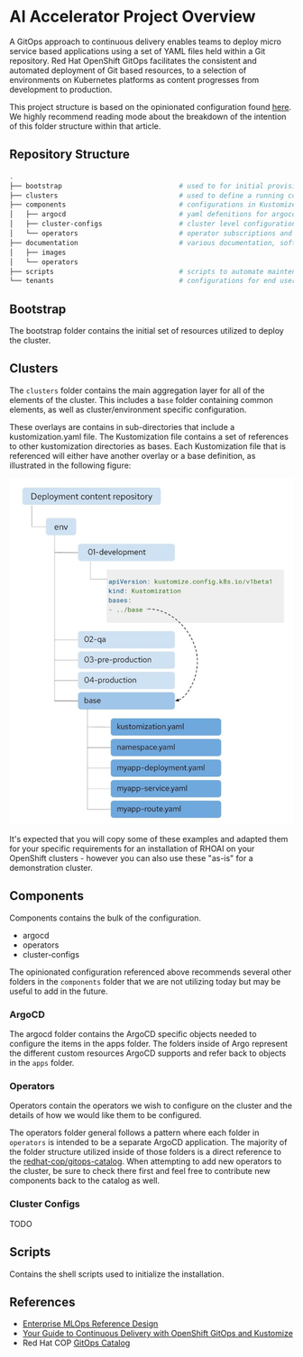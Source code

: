 # AI Accelerator Project Overview

A GitOps approach to continuous delivery enables teams to deploy micro service based applications using a set of YAML files held within a Git repository. Red Hat OpenShift GitOps facilitates the consistent and automated deployment of Git based resources, to a selection of environments on Kubernetes platforms as content progresses from development to production.

This project structure is based on the opinionated configuration found [here](https://github.com/gnunn-gitops/standards/blob/master/folders.md). We highly recommend reading mode about the breakdown of the intention of this folder structure within that article.

## Repository Structure

```sh
.
├── bootstrap                             # used to for initial provisioning
├── clusters                              # used to define a running configuration
├── components                            # configurations in Kustomize and YAML
│   ├── argocd                            # yaml defenitions for argocd objects such as Applications and Projects
│   ├── cluster-configs                   # cluster level configurations
│   └── operators                         # operator subscriptions and configurations
├── documentation                         # various documentation, software groups
│   ├── images
│   └── operators
├── scripts                               # scripts to automate maintence tasks
└── tenants                               # configurations for end user namespaces and resources
```

## Bootstrap

The bootstrap folder contains the initial set of resources utilized to deploy the cluster.

## Clusters

The `clusters` folder contains the main aggregation layer for all of the elements of the cluster. This includes a `base` folder containing common elements, as well as cluster/environment specific configuration.

These overlays are contains in sub-directories that include a kustomization.yaml file. The Kustomization file contains a set of references to other kustomization directories as bases. Each Kustomization file that is referenced will either have another overlay or a base definition, as illustrated in the following figure:

![Kustomize and ArgoCD.jpeg](images/Kustomize%20and%20ArgoCD.jpeg)

It's expected that you will copy some of these examples and adapted them for your specific requirements for an installation of RHOAI on your OpenShift clusters - however you can also use these "as-is" for a demonstration cluster.

## Components

Components contains the bulk of the configuration.

- argocd
- operators
- cluster-configs

The opinionated configuration referenced above recommends several other folders in the `components` folder that we are not utilizing today but may be useful to add in the future.

### ArgoCD

The argocd folder contains the ArgoCD specific objects needed to configure the items in the apps folder.  The folders inside of Argo represent the different custom resources ArgoCD supports and refer back to objects in the `apps` folder.

### Operators

Operators contain the operators we wish to configure on the cluster and the details of how we would like them to be configured.

The operators folder general follows a pattern where each folder in `operators` is intended to be a separate ArgoCD application.  The majority of the folder structure utilized inside of those folders is a direct reference to the [redhat-cop/gitops-catalog](https://github.com/redhat-cop/gitops-catalog).  When attempting to add new operators to the cluster, be sure to check there first and feel free to contribute new components back to the catalog as well.

### Cluster Configs

TODO

## Scripts

Contains the shell scripts used to initialize the installation.

## References

* [Enterprise MLOps Reference Design](https://www.redhat.com/en/blog/enterprise-mlops-reference-design)
* [Your Guide to Continuous Delivery with OpenShift GitOps and Kustomize](https://www.redhat.com/en/blog/your-guide-to-continuous-delivery-with-openshift-gitops-and-kustomize)
* Red Hat COP [GitOps Catalog](https://github.com/redhat-cop/gitops-catalog)

